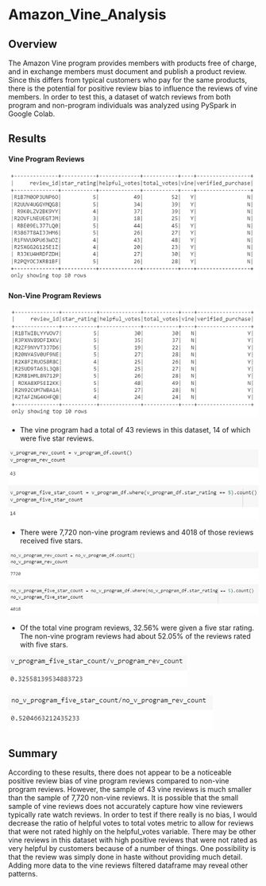 # Amazon_Vine_Analysis

## Overview
The Amazon Vine program provides members with products free of charge, and in exchange members must document and publish a product review.  Since this differs from typical customers who pay for the same products, there is the potential for positive review bias to influence the reviews of vine members.  In order to test this, a dataset of watch reviews from both program and non-program individuals was analyzed using PySpark in Google Colab.

## Results

#### Vine Program Reviews
![v-prog](https://github.com/Mots94/Amazon_Vine_Analysis/blob/main/Images/vine_program.PNG)  

#### Non-Vine Program Reviews
![no-v-prog](https://github.com/Mots94/Amazon_Vine_Analysis/blob/main/Images/non_vine_program.PNG)

* The vine program had a total of 43 reviews in this dataset, 14 of which were five star reviews.

![v-count](https://github.com/Mots94/Amazon_Vine_Analysis/blob/main/Images/v_program_counts.PNG)

* There were 7,720 non-vine program reviews and 4018 of those reviews received five stars.

![non-v-count](https://github.com/Mots94/Amazon_Vine_Analysis/blob/main/Images/no_v_program_counts.PNG)

* Of the total vine program reviews, 32.56% were given a five star rating.  The non-vine program reviews had about 52.05% of the reviews rated with five stars.

![v-perc](https://github.com/Mots94/Amazon_Vine_Analysis/blob/main/Images/v_program_perc.PNG)

![non-v-perc](https://github.com/Mots94/Amazon_Vine_Analysis/blob/main/Images/no_v_program_perc.PNG)

## Summary
According to these results, there does not appear to be a noticeable positive review bias of vine program reviews compared to non-vine program reviews.  However, the sample of 43 vine reviews is much smaller than the sample of 7,720 non-vine reviews.  It is possible that the small sample of vine reviews does not accurately capture how vine reviewers typically rate watch reviews.  In order to test if there really is no bias, I would decrease the ratio of helpful votes to total votes metric to allow for reviews that were not rated highly on the helpful_votes variable.  There may be other vine reviews in this dataset with high positive reviews that were not rated as very helpful by customers because of a number of things.  One possibility is that the review was simply done in haste without providing much detail.  Adding more data to the vine reviews filtered dataframe may reveal other patterns.